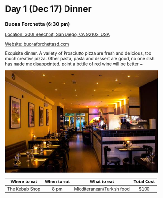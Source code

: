 # Day 1 (Dec 17) Dinner
### Buona Forchetta (6:30 pm)
[Location: 3001 Beech St, San Diego, CA 92102, USA](https://www.google.com/maps/place/Buona+Forchetta/@32.721138,-117.1322438,17z/data=!4m13!1m7!3m6!1s0x80d9537e30ec295f:0xb679f7dd4a7c2e6!2s3001+Beech+St,+San+Diego,+CA+92102!3b1!8m2!3d32.721138!4d-117.1300551!3m4!1s0x80d9537e305d3911:0x2108857782e4a0ce!8m2!3d32.7211402!4d-117.1300439)

[Website: buonaforchettasd.com](http://buonaforchettasd.com/)

  Exquisite dinner. A variety of Prosciutto pizza are fresh and delicious, too much creative pizza. Other pasta, pasta and dessert are good, no one dish has made me disappointed, point a bottle of red wine will be better ~

  ![Image of Buona Forchetta](Buona.jpg)


|Where to eat  |When to eat|What to eat                |Total Cost|
|:------------:|:---------:|:-------------------------:|:--------:|
|The Kebab Shop|8 pm       | Midditeranean/Turkish food|  $100    |
